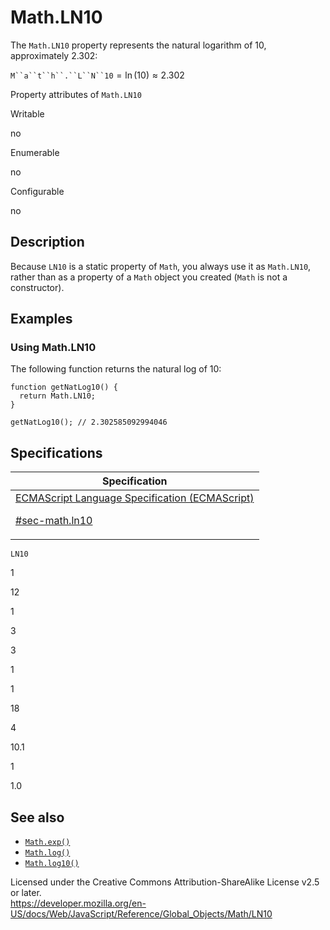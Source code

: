# Math.LN10

The `Math.LN10` property represents the natural logarithm of 10, approximately 2.302:

` M``a``t``h``.``L``N``10 ` = ln (10) ≈ 2.302

Property attributes of `Math.LN10`

Writable

no

Enumerable

no

Configurable

no

## Description

Because `LN10` is a static property of `Math`, you always use it as `Math.LN10`, rather than as a property of a `Math` object you created (`Math` is not a constructor).

## Examples

### Using Math.LN10

The following function returns the natural log of 10:

    function getNatLog10() {
      return Math.LN10;
    }

    getNatLog10(); // 2.302585092994046

## Specifications

<table><thead><tr class="header"><th>Specification</th></tr></thead><tbody><tr class="odd"><td><a href="https://tc39.es/ecma262/#sec-math.ln10">ECMAScript Language Specification (ECMAScript) 
<br/>

<span class="small">#sec-math.ln10</span></a></td></tr></tbody></table>

`LN10`

1

12

1

3

3

1

1

18

4

10.1

1

1.0

## See also

-   [`Math.exp()`](exp)
-   [`Math.log()`](log)
-   [`Math.log10()`](log10)

 
Licensed under the Creative Commons Attribution-ShareAlike License v2.5 or later.  
<a href="https://developer.mozilla.org/en-US/docs/Web/JavaScript/Reference/Global_Objects/Math/LN10" class="_attribution-link">https://developer.mozilla.org/en-US/docs/Web/JavaScript/Reference/Global_Objects/Math/LN10</a>
